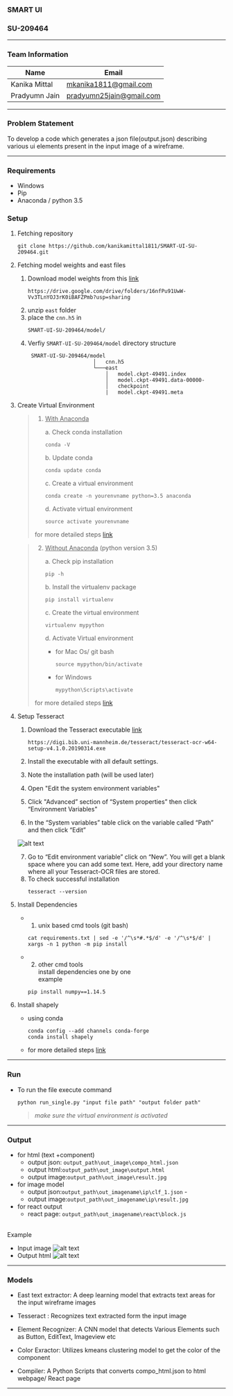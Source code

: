 ### SMART UI

### SU-209464

---

### Team Information


| Name | Email |
| - | - |
| Kanika Mittal | mkanika1811@gmail.com |
| Pradyumn Jain | pradyumn25jain@gmail.com |

---

### Problem Statement

To develop a code which generates a json file(output.json) describing various ui elements present in the input image of a wireframe.

---

### Requirements

* Windows 
* Pip
* Anaconda / python 3.5

### Setup

1. Fetching repository
    ```
    git clone https://github.com/kanikamittal1811/SMART-UI-SU-209464.git
    ```
2. Fetching model weights and east files
   1. Download model weights from this [link](https://drive.google.com/drive/folders/16nfPu91UwW-Vv3TLnYOJ3rK0iBAFZPmb?usp=sharing) 
      ```
      https://drive.google.com/drive/folders/16nfPu91UwW-Vv3TLnYOJ3rK0iBAFZPmb?usp=sharing
      ```
   2. unzip `east` folder
   3. place the `cnn.h5` in 
      ```
      SMART-UI-SU-209464/model/
      ``` 
   4. Verfiy `SMART-UI-SU-209464/model` directory structure
      ```
       SMART-UI-SU-209464/model
                           │   cnn.h5
                           └───east
                               │   model.ckpt-49491.index
                               │   model.ckpt-49491.data-00000-
                               │   checkpoint
                               |   model.ckpt-49491.meta
      ```
   
3. Create Virtual Environment

    > 1. <ins>With Anaconda</ins>
    >
    >     a. Check conda installation
    >
    >     ```
    >     conda -V
    >     ```
    >     b. Update conda
    >     ```
    >     conda update conda
    >     ```
    >     c. Create a virtual environment 
    >
    >     ```
    >     conda create -n yourenvname python=3.5 anaconda
    >     ```
    >     d. Activate virtual environment 
    >
    >     ```
    >     source activate yourenvname
    >     ```
    > for more detailed steps [link](https://uoa-eresearch.github.io/eresearch-cookbook/recipe/2014/11/20/conda/)

    > 2. <ins>Without Anaconda</ins> (python version 3.5)
    >
    >     a. Check pip installation
    >
    >     ```
    >     pip -h
    >     ```
    >     b. Install the virtualenv package 
    >
    >     ```
    >     pip install virtualenv
    >     ```
    >     c. Create the virtual environment
    >
    >     ```
    >     virtualenv mypython
    >     ```
    >     d. Activate Virtual environment
    >     - for Mac Os/ git bash 
    >
    >       ```
    >       source mypython/bin/activate
    >       ```
    >     - for Windows 
    >
    >       ```
    >       mypython\Scripts\activate
    >       ```
    >
    > for more detailed steps [link](https://uoa-eresearch.github.io/eresearch-cookbook/recipe/2014/11/26/python-virtual-env/)
    
4. Setup Tesseract
    1. Download the Tesseract executable [link](https://digi.bib.uni-mannheim.de/tesseract/tesseract-ocr-w64-setup-v4.1.0.20190314.exe)
        ```
        https://digi.bib.uni-mannheim.de/tesseract/tesseract-ocr-w64-setup-v4.1.0.20190314.exe
        ```
        
    2. Install the executable with all default settings.
    3. Note the installation path (will be used later)
    4. Open "Edit the system environment variables"
    5. Click "Advanced” section of “System properties” then click “Environment Variables"
    6. In the “System variables” table click on the variable called “Path” and then click “Edit” 
    
    ![alt text](https://miro.medium.com/max/2400/1*_sHl5FSnvjZcBj5E7C_pgQ.png)
    
    7. Go to “Edit environment variable” click on “New”. You will get a blank space where you can add some text. Here, add your directory name where all your Tesseract-OCR files        are stored.
    8. To check successful installation
        ```
        tesseract --version
        ```
    
5. Install Dependencies 
   - 1. unix based cmd tools (git bash)
      ```
      cat requirements.txt | sed -e '/^\s*#.*$/d' -e '/^\s*$/d' | xargs -n 1 python -m pip install
      ```
   - 2. other cmd tools
      <br> install dependencies one by one 
      <br> example
      ```
      pip install numpy==1.14.5
      ```
 6. Install shapely
    - using conda
        ```
        conda config --add channels conda-forge
        conda install shapely
        ```
    - for more detailed steps [link](https://towardsdatascience.com/install-shapely-on-windows-72b6581bb46c) 
---

### Run

* To run the file execute command 
  ```
  python run_single.py "input file path" "output folder path"
  ```

  > *make sure the virtual environment is activated*

---

### Output

* for html (text +component) 
    - output json: `output_path\out_image\compo_html.json` 
    - output html:`output_path\out_image\output.html` 
    - output image:`output_path\out_image\result.jpg`
* for image model 
    - output json:`output_path\out_imagename\ip\clf_1.json` -
    - output image:`output_path\out_imagename\ip\result.jpg`
* for react output 
    - react page: `output_path\out_imagename\react\block.js`
    
<br>Example

- Input image
![alt text](https://raw.githubusercontent.com/kanikamittal1811/SMART-UI-SU-209464/main/data/input/wireframe/1.png?token=AKQEPALDCCMGU6GYKCEW7NC77XSW6)
- Output html
![alt text](https://raw.githubusercontent.com/kanikamittal1811/SMART-UI-SU-209464/main/data/input/out.PNG?token=AKQEPAOQZNCXRZ5FIDWNPIC77XSUE)
---

### Models

* East text extractor: A deep learning model that extracts text areas for the input wireframe images 

* Tesseract : Recognizes text extracted form the input image

* Element Recognizer: A CNN model that detects Various Elements such as Button, EditText, Imageview etc  

* Color Exractor: Utilizes kmeans clustering model to get the color of the component

* Compiler: A Python Scripts that converts compo_html.json to html webpage/ React page

---

